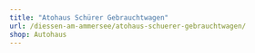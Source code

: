 ```yaml
---
title: "Atohaus Schürer Gebrauchtwagen"
url: /diessen-am-ammersee/atohaus-schuerer-gebrauchtwagen/
shop: Autohaus
---
```

